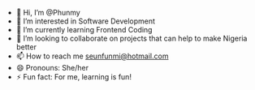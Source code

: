 - 👋 Hi, I’m @Phunmy
- 👀 I’m interested in Software Development
- 🌱 I’m currently learning Frontend Coding
- 💞️ I’m looking to collaborate on projects that can help to make Nigeria better
- 📫 How to reach me seunfunmi@hotmail.com
- 😄 Pronouns: She/her
- ⚡ Fun fact: For me, learning is fun!

<!---
Phunmy/Phunmy is a ✨ special ✨ repository because its `README.md` (this file) appears on your GitHub profile.
You can click the Preview link to take a look at your changes.
--->
